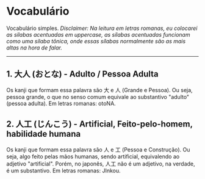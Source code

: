 # Vocabulário

Vocabulário simples.
_Disclaimer: Na leitura em letras romanas, eu colocarei as sílabas acentuadas em uppercase, as sílabas acentuadas funcionam como uma silaba tônica, onde essas sílabas normalmente são as mais altas na hora de falar._

---

## 1. 大人 (おとな) - Adulto / Pessoa Adulta

Os kanji que formam essa palavra são 大 e 人 (Grande e Pessoa). Ou seja, pessoa grande, o que no senso comum equivale ao substantivo "adulto" (pessoa adulta). Em letras romanas: otoNA.

## 2. 人工 (じんこう) - Artificial, Feito-pelo-homem, habilidade humana

Os kanji que formam essa palavra são 人 e 工 (Pessoa e Construção). Ou seja, algo feito pelas mãos humanas, sendo artificial, equivalendo ao adjetivo "artificial". Porém, no japonês, 人工 não é um adjetivo, na verdade, é um substantivo. Em letras romanas: JInkou.
